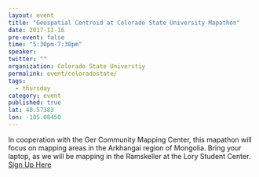 ```yaml
---
layout: event 
title: "Geospatial Centroid at Colorado State University Mapathon"
date: 2017-11-16
pre-event: false
time: "5:30pm-7:30pm"
speaker:
twitter: ""
organization: Colorado State Universtiy
permalink: event/coloradostate/
tags:
  - thursday 
category: event
published: true
lat: 40.57383
lon: -105.08450
---
```

In cooperation with the Ger Community Mapping Center, this mapathon will focus on mapping areas in the Arkhangai region of Mongolia. Bring your laptop, as we will be mapping in the Ramskeller at the Lory Student Center.
[Sign Up Here](http://gis.colostate.edu)
